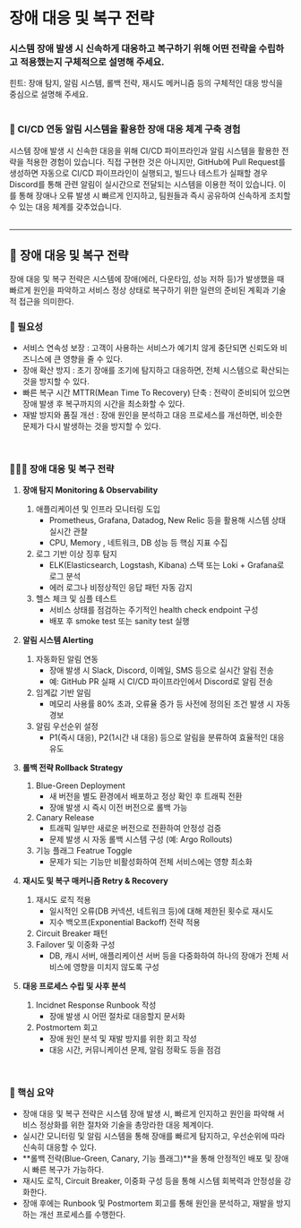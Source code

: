 # 장애 대응 및 복구 전략
### 시스템 장애 발생 시 신속하게 대응하고 복구하기 위해 어떤 전략을 수립하고 적용했는지 구체적으로 설명해 주세요.
힌트: 장애 탐지, 알림 시스템, 롤백 전략, 재시도 메커니즘 등의 구체적인 대응 방식을 중심으로 설명해 주세요.
<br/> <br/>

### 🎯 CI/CD 연동 알림 시스템을 활용한 장애 대응 체계 구축 경험
시스템 장애 발생 시 신속한 대응을 위해 CI/CD 파이프라인과 알림 시스템을 활용한 전략을 적용한 경험이 있습니다. 
직접 구현한 것은 아니지만, GitHub에 Pull Request를 생성하면 자동으로 CI/CD 파이프라인이 실행되고, 빌드나 테스트가 실패할 경우 Discord를 통해 관련 알림이 실시간으로 전달되는 시스템을 이용한 적이 있습니다. 
이를 통해 장애나 오류 발생 시 빠르게 인지하고, 팀원들과 즉시 공유하여 신속하게 조치할 수 있는 대응 체계를 갖추었습니다.
<br/> <br/> 

---

## 🌱 장애 대응 및 복구 전략
장애 대응 및 복구 전략은 시스템에 장애(에러, 다운타임, 성능 저하 등)가 발생했을 때 빠르게 원인을 파악하고 서비스 정상 상태로 복구하기 위한 일련의 준비된 계획과 기술적 접근을 의미한다.
<br/>

### 🥕 필요성
- 서비스 연속성 보장 : 고객이 사용하는 서비스가 예기치 않게 중단되면 신뢰도와 비즈니스에 큰 영향을 줄 수 있다.
- 장애 확산 방지 : 초기 장애를 조기에 탐지하고 대응하면, 전체 시스템으로 확산되는 것을 방지할 수 있다.
- 빠른 복구 시간 MTTR(Mean Time To Recovery) 단축 : 전략이 준비되어 있으면 장애 발생 후 복구까지의 시간을 최소화할 수 있다.
- 재발 방지와 품질 개선 : 장애 원인을 분석하고 대응 프로세스를 개선하면, 비슷한 문제가 다시 발생하는 것을 방지할 수 있다.
<br/>

### 🧑🏻‍🌾 장애 대응 및 복구 전략
1. **장애 탐지 Monitoring & Observability**
    1. 애플리케이션 및 인프라 모니터링 도입
        - Prometheus, Grafana, Datadog, New Relic 등을 활용해 시스템 상태 실시간 관찰
        - CPU, Memory , 네트워크, DB 성능 등 핵심 지표 수집
    2. 로그 기반 이상 징후 탐지
        - ELK(Elasticsearch, Logstash, Kibana) 스택 또는 Loki + Grafana로 로그 분석
        - 에러 로그나 비정상적인 응답 패턴 자동 감지
    3. 헬스 체크 및 심플 테스트
        - 서비스 상태를 점검하는 주기적인 health check endpoint 구성
        - 배포 후 smoke test 또는 sanity test 실행
    
2. **알림 시스템 Alerting**
    1. 자동화된 알림 연동
        - 장애 발생 시 Slack, Discord, 이메일, SMS 등으로 실시간 알림 전송
        - 예: GitHub PR 실패 시 CI/CD 파이프라인에서 Discord로 알림 전송
    2. 임계값 기반 알림
        - 메모리 사용률 80% 초과, 오류율 증가 등 사전에 정의된 조건 발생 시 자동 경보
    3. 알림 우선순위 설정
        - P1(즉시 대응), P2(1시간 내 대응) 등으로 알림을 분류하여 효율적인 대응 유도
    
3. **롤백 전략 Rollback Strategy**
    1. Blue-Green Deployment
        - 새 버전을 별도 환경에서 배포하고 정상 확인 후 트래픽 전환
        - 장애 발생 시 즉시 이전 버전으로 롤백 가능
    2. Canary Release
        - 트래픽 일부만 새로운 버전으로 전환하여 안정성 검증
        - 문제 발생 시 자동 롤백 시스템 구성 (예: Argo Rollouts)
    3. 기능 플래그 Featrue Toggle
        - 문제가 되는 기능만 비활성화하여 전체 서비스에는 영향 최소화
    
4. **재시도 및 복구 매커니즘 Retry & Recovery**
    1. 재시도 로직 적용
        - 일시적인 오류(DB 커넥션, 네트워크 등)에 대해 제한된 횟수로 재시도
        - 지수 백오프(Exponential Backoff) 전략 적용
    2. Circuit Breaker 패턴
    3. Failover 및 이중화 구성
        - DB, 캐시 서버, 애플리케이션 서버 등을 다중화하여 하나의 장애가 전체 서비스에 영향을 미치지 않도록 구성
  
5. **대응 프로세스 수립 및 사후 분석**
    1. Incidnet Response Runbook 작성
        - 장애 발생 시 어떤 절차로 대응할지 문서화
    2. Postmortem 회고
        - 장애 원인 분석 및 재발 방지를 위한 회고 작성
        - 대응 시간, 커뮤니케이션 문제, 알림 정확도 등을 점검
<br/>

### 👀 핵심 요약
- 장애 대응 및 복구 전략은 시스템 장애 발생 시, 빠르게 인지하고 원인을 파악해 서비스 정상화를 위한 절차와 기술을 총망라한 대응 체계이다.
- 실시간 모니터링 및 알림 시스템을 통해 장애를 빠르게 탐지하고, 우선순위에 따라 신속히 대응할 수 있다.
- **롤백 전략(Blue-Green, Canary, 기능 플래그)**을 통해 안정적인 배포 및 장애 시 빠른 복구가 가능하다.
- 재시도 로직, Circuit Breaker, 이중화 구성 등을 통해 시스템 회복력과 안정성을 강화한다.
- 장애 후에는 Runbook 및 Postmortem 회고를 통해 원인을 분석하고, 재발을 방지하는 개선 프로세스를 수행한다.
